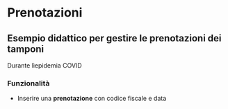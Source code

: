 # Prenotazioni
## Esempio didattico per gestire le prenotazioni dei tamponi

Durante lìepidemia COVID

### Funzionalità
- Inserire una **prenotazione** con codice fiscale e data
